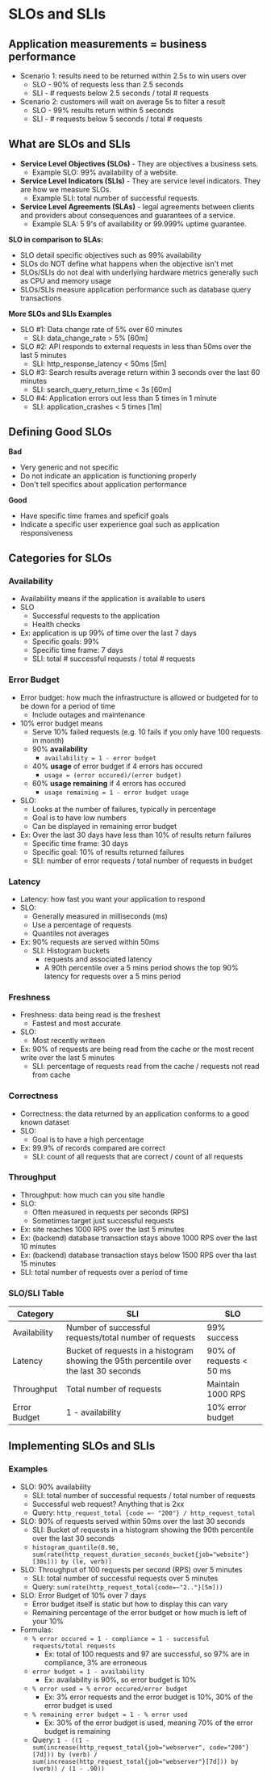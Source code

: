 # SLOs and SLIs

## Application measurements = business performance

* Scenario 1: results need to be returned within 2.5s to win users over
    * SLO - 90% of requests less than 2.5 seconds
    * SLI - # requests below 2.5 seconds / total # requests
* Scenario 2: customers will wait on average 5s to filter a result
    * SLO - 99% results return within 5 seconds
    * SLI - # requests below 5 seconds / total # requests

## What are SLOs and SLIs

* **Service Level Objectives (SLOs)** - They are objectives a business sets.
    * Example SLO: 99% availability of a website.
* **Service Level Indicators (SLIs)** - They are service level indicators. They are how we measure SLOs.
    * Example SLI: total number of successful requests.
* **Service Level Agreements (SLAs)** - legal agreements between clients and providers about consequences and guarantees of a service.
    * Example SLA: 5 9's of availability or 99.999% uptime guarantee.

**SLO in comparison to SLAs:**
    
* SLO detail specific objectives such as 99% availability
* SLOs do NOT define what happens when the objective isn't met
* SLOs/SLIs do not deal with underlying hardware metrics generally such as CPU and memory usage
* SLOs/SLIs measure application performance such as database query transactions 

**More SLOs and SLIs Examples**

* SLO #1: Data change rate of 5% over 60 minutes
    * SLI: data_change_rate > 5% [60m]
* SLO #2: API responds to external requests in less than 50ms over the last 5 minutes
    * SLI: http_response_latency  < 50ms [5m]
* SLO #3: Search results average return within 3 seconds over the last 60 minutes
    * SLI: search_query_return_time < 3s [60m]
* SLO #4: Application errors out less than 5 times in 1 minute
    * SLI: application_crashes < 5 times [1m]

## Defining Good SLOs

**Bad**
* Very generic and not specific
* Do not indicate an application is functioning properly
* Don't tell specifics about application performance

**Good**
* Have specific time frames and speficif goals
* Indicate a specific user experience goal such as application responsiveness

## Categories for SLOs

### Availability
* Availability means if the application is available to users
* SLO
    * Successful requests to the application
    * Health checks
* Ex: application is up 99% of time over the last 7 days
    * Specific goals: 99%
    * Specific time frame: 7 days
    * SLI: total # successful requests / total # requests

### Error Budget
* Error budget: how much the infrastructure is allowed or budgeted for to be down for a period of time
    * Include outages and maintenance
* 10% error budget means
    * Serve 10% failed requests (e.g. 10 fails if you only have 100 requests in month)
    * 90% **availability**
        * ```availability = 1 - error budget```
    * 40% **usage** of error budget if 4 errors has occured
        * ```usage = (error occured)/(error budget)```
    * 60% **usage remaining** if 4 errors has occured
        * ```usage remaining = 1 - error budget usage```
* SLO:
    * Looks at the number of failures, typically in percentage
    * Goal is to have low numbers
    * Can be displayed in remaining error budget
* Ex: Over the last 30 days have less than 10% of results return failures
    * Specific time frame: 30 days
    * Specific goal: 10% of results returned failures
    * SLI: number of error requests / total number of requests in budget

### Latency
* Latency: how fast you want your application to respond
* SLO:
    * Generally measured in milliseconds (ms)
    * Use a percentage of requests
    * Quantiles not averages
* Ex: 90% requests are served within 50ms
    * SLI: Histogram buckets
        * requests and associated latency
        * A 90th percentile over a 5 mins period shows the top 90% latency for requests over a 5 mins period

### Freshness
* Freshness: data being read is the freshest
    * Fastest and most accurate
* SLO:
    * Most recently writeen
* Ex: 90% of requests are being read from the cache or the most recent write over the last 5 minutes
    * SLI: percentage of requests read from the cache / requests not read from cache

### Correctness
* Correctness: the data returned by an application conforms to a good known dataset
* SLO:
    * Goal is to have a high percentage
* Ex: 99.9% of records compared are correct
    * SLI: count of all requests that are correct / count of all requests

### Throughput
* Throughput: how much can you site handle
* SLO:
    * Often measured in requests per seconds (RPS)
    * Sometimes target just successful requests
* Ex: site reaches 1000 RPS over the last 5 minutes
* Ex: (backend) database transaction stays above 1000 RPS over the last 10 minutes
* Ex: (backend) database transaction stays below 1500 RPS over tha last 15 minutes
* SLI: total number of requests over a period of time

### SLO/SLI Table

| Category | SLI | SLO |
|----------|-----|-----|
| Availability | Number of successful requests/total number of requests | 99% success |
| Latency | Bucket of requests in a histogram showing the 95th percentile over the last 30 seconds | 90% of requests < 50 ms |
| Throughput | Total number of requests | Maintain 1000 RPS |
| Error Budget | 1 - availability | 10% error budget |

## Implementing SLOs and SLIs

### Examples
* SLO: 90% availability
    * SLI: total number of successful requests / total number of requests
    * Successful web request? Anything that is 2xx
    * Query: ```http_request_total {code =~ "200"} / http_request_total```
* SLO: 90% of requests served within 50ms over the last 30 seconds
    * SLI: Bucket of requests in a histogram showing the 90th percentile over the last 30 seconds
    * ```histogram_quantile(0.90, sum(rate(http_request_duration_seconds_bucket{job="website"}[30s])) by (le, verb))```
* SLO: Throughput of 100 requests per second (RPS) over 5 minutes
    * SLI: total number of successful requests over 5 minutes
    * Query: ```sum(rate(http_request_total{code=~"2.."}[5m]))```
* SLO: Error Budget of 10% over 7 days
    * Error budget itself is static but how to display this can vary
    * Remaining percentage of the error budget or how much is left of your 10%
* Formulas:
    * ```% error occured = 1 - compliance = 1 - successful requests/total requests```
        * Ex: total of 100 requests and 97 are successful, so 97% are in compliance, 3% are erroneous
    * ```error budget = 1 - availability```
        * Ex: availability is 90%, so error budget is 10%
    * ```% error used = % error occured/error budget```
        * Ex: 3% error requests and the error budget is 10%, 30% of the error budget is used
    * ```% remaining error budget = 1 - % error used```
        * Ex: 30% of the error budget is used, meaning 70% of the error budget is remaining
    * Query: ```1 - ((1 - sum(increase(http_request_total{job="webserver", code="200"}[7d])) by (verb) / sum(increase(http_request_total{job="webserver"}[7d])) by (verb)) / (1 - .90))```
    
